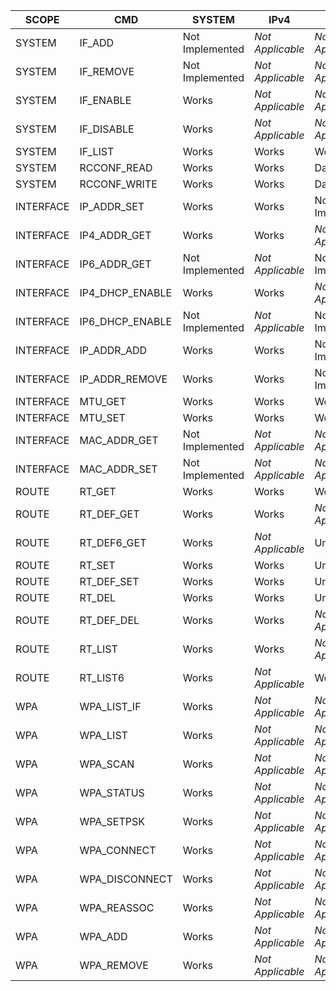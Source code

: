 | SCOPE        | CMD              | SYSTEM          | IPv4             | IPv6             |
| -------------| -----------------| ----------------| -----------------|------------------|
| SYSTEM       | IF_ADD           | Not Implemented | *Not Applicable* | *Not Applicable* |
| SYSTEM       | IF_REMOVE        | Not Implemented | *Not Applicable* | *Not Applicable* |
| SYSTEM       | IF_ENABLE        | Works           | *Not Applicable* | *Not Applicable* |
| SYSTEM       | IF_DISABLE       | Works           | *Not Applicable* | *Not Applicable* |
| SYSTEM       | IF_LIST          | Works           | Works            | Works            |
| SYSTEM       | RCCONF_READ      | Works           | Works            | Data Ignored     |
| SYSTEM       | RCCONF_WRITE     | Works           | Works            | Data Ignored     |
| INTERFACE    | IP\_ADDR_SET     | Works           | Works            | Not Implemented  |
| INTERFACE    | IP4\_ADDR_GET    | Works           | Works            | *Not Applicable* |
| INTERFACE    | IP6\_ADDR_GET    | Not Implemented | *Not Applicable* | Not Implemented  |
| INTERFACE    | IP4\_DHCP_ENABLE | Works           | Works            | *Not Applicable* |
| INTERFACE    | IP6\_DHCP_ENABLE | Not Implemented | *Not Applicable* | Not Implemented  |
| INTERFACE    | IP\_ADDR_ADD     | Works           | Works            | Not Implemented  |
| INTERFACE    | IP\_ADDR_REMOVE  | Works           | Works            | Not Implemented  |
| INTERFACE    | MTU_GET          | Works           | Works            | Works            |
| INTERFACE    | MTU_SET          | Works           | Works            | Works            |
| INTERFACE    | MAC\_ADDR_GET    | Not Implemented | *Not Applicable* | *Not Applicable* |
| INTERFACE    | MAC\_ADDR_SET    | Not Implemented | *Not Applicable* | *Not Applicable* |
| ROUTE        | RT_GET           | Works           | Works            | Works            |
| ROUTE        | RT\_DEF_GET      | Works           | Works            | *Not Applicable* |
| ROUTE        | RT\_DEF6_GET     | Works           | *Not Applicable* | Untested         |
| ROUTE        | RT_SET           | Works           | Works            | Untested         |
| ROUTE        | RT\_DEF_SET      | Works           | Works            | Untested         |
| ROUTE        | RT_DEL           | Works           | Works            | Untested         |
| ROUTE        | RT\_DEF_DEL      | Works           | Works            | *Not Applicable* |
| ROUTE        | RT_LIST          | Works           | Works            | *Not Applicable* |
| ROUTE        | RT_LIST6         | Works           | *Not Applicable* | Works            |
| WPA          | WPA_LIST_IF      | Works           | *Not Applicable* | *Not Applicable* |
| WPA          | WPA_LIST         | Works           | *Not Applicable* | *Not Applicable* |
| WPA          | WPA_SCAN         | Works           | *Not Applicable* | *Not Applicable* |
| WPA          | WPA_STATUS       | Works           | *Not Applicable* | *Not Applicable* |
| WPA          | WPA_SETPSK       | Works           | *Not Applicable* | *Not Applicable* |
| WPA          | WPA_CONNECT      | Works           | *Not Applicable* | *Not Applicable* |
| WPA          | WPA_DISCONNECT   | Works           | *Not Applicable* | *Not Applicable* |
| WPA          | WPA_REASSOC      | Works           | *Not Applicable* | *Not Applicable* |
| WPA          | WPA_ADD          | Works           | *Not Applicable* | *Not Applicable* |
| WPA          | WPA_REMOVE       | Works           | *Not Applicable* | *Not Applicable* |
